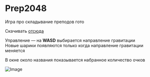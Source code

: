 # Prep2048
Игра про складывание преподов гото

Скачивать 
[отсюда](https://github.com/StarikTenger/goto2020_game2048/raw/master/goto2020_game2048/Prep2048.zip)


Управление — на **WASD** выбирается направление гравитации <br> Новые шарики появляются только когда направление гравитации меняется

В окне около названия показывается набранное количество очков

![Image](https://sun9-6.userapi.com/iQiaoTGnhZhO7d1SZH-owFnjEXDvOHbxe8RdFw/mI4BeHQq2wQ.jpg)
